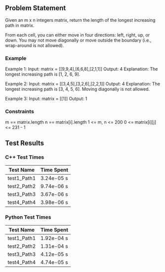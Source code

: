 ## Problem Statement
Given an m x n integers matrix, return the length of the longest increasing path in matrix.

From each cell, you can either move in four directions: left, right, up, or down. 
You may not move diagonally or move outside the boundary (i.e., wrap-around is not allowed).

### Example
Example 1:
Input: matrix = [[9,9,4],[6,6,8],[2,1,1]]
Output: 4
Explanation: The longest increasing path is [1, 2, 6, 9].

Example 2:
Input: matrix = [[3,4,5],[3,2,6],[2,2,1]]
Output: 4
Explanation: The longest increasing path is [3, 4, 5, 6]. Moving diagonally is not allowed.

Example 3:
Input: matrix = [[1]]
Output: 1

### Constraints
m == matrix.length
n == matrix[i].length
1 <= m, n <= 200
0 <= matrix[i][j] <= 231 - 1


## Test Results

### C++ Test Times

| Test Name | Time Spent |
| --- | --- |
| test1_Path1 | 3.24e-05 s |
| test2_Path2 | 9.74e-06 s |
| test3_Path3 | 3.67e-06 s |
| test4_Path4 | 3.98e-06 s |

### Python Test Times

| Test Name | Time Spent |
| --- | --- |
| test1_Path1 | 1.92e-04 s |
| test2_Path2 | 1.31e-04 s |
| test3_Path3 | 4.12e-05 s |
| test4_Path4 | 4.74e-05 s |
